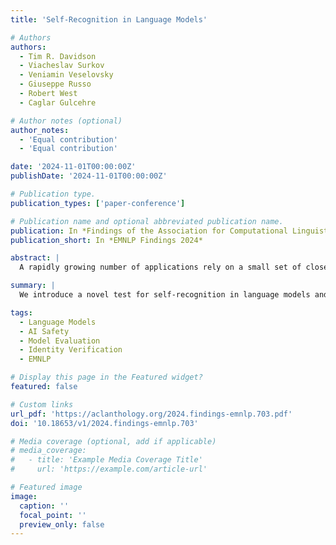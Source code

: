 ```yaml
---
title: 'Self-Recognition in Language Models'

# Authors
authors:
  - Tim R. Davidson
  - Viacheslav Surkov
  - Veniamin Veselovsky
  - Giuseppe Russo
  - Robert West
  - Caglar Gulcehre

# Author notes (optional)
author_notes:
  - 'Equal contribution'
  - 'Equal contribution'

date: '2024-11-01T00:00:00Z'
publishDate: '2024-11-01T00:00:00Z'

# Publication type.
publication_types: ['paper-conference']

# Publication name and optional abbreviated publication name.
publication: In *Findings of the Association for Computational Linguistics: EMNLP 2024*
publication_short: In *EMNLP Findings 2024*

abstract: |
  A rapidly growing number of applications rely on a small set of closed-source language models (LMs). This dependency might introduce novel security risks if LMs develop self-recognition capabilities. Inspired by human identity verification methods, we propose a novel approach for assessing self-recognition in LMs using model-generated “security questions.” Our test can be externally administered without access to internal model parameters or output probabilities. We apply this test to ten of the most capable open- and closed-source LMs available. Our experiments find no empirical evidence of consistent self-recognition. Instead, models tend to select the “best” answer, independent of authorship. We further find that preferences for certain model outputs are consistent across LMs, and we uncover new insights about position bias in multiple-choice tasks.

summary: |
  We introduce a novel test for self-recognition in language models and show that current frontier LMs do not consistently recognize their own outputs. Models instead prefer answers they perceive as best, regardless of source.

tags:
  - Language Models
  - AI Safety
  - Model Evaluation
  - Identity Verification
  - EMNLP

# Display this page in the Featured widget?
featured: false

# Custom links
url_pdf: 'https://aclanthology.org/2024.findings-emnlp.703.pdf'
doi: '10.18653/v1/2024.findings-emnlp.703'

# Media coverage (optional, add if applicable)
# media_coverage:
#   - title: 'Example Media Coverage Title'
#     url: 'https://example.com/article-url'

# Featured image
image:
  caption: ''
  focal_point: ''
  preview_only: false
---
```

